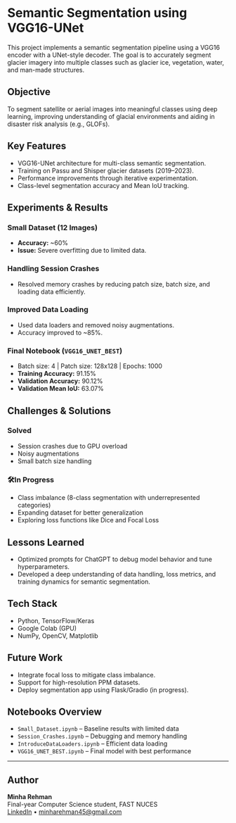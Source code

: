 # Semantic Segmentation using VGG16-UNet

This project implements a semantic segmentation pipeline using a VGG16 encoder with a UNet-style decoder. The goal is to accurately segment glacier imagery into multiple classes such as glacier ice, vegetation, water, and man-made structures.

## Objective
To segment satellite or aerial images into meaningful classes using deep learning, improving understanding of glacial environments and aiding in disaster risk analysis (e.g., GLOFs).

## Key Features
- VGG16-UNet architecture for multi-class semantic segmentation.
- Training on Passu and Shisper glacier datasets (2019–2023).
- Performance improvements through iterative experimentation.
- Class-level segmentation accuracy and Mean IoU tracking.

## Experiments & Results

### Small Dataset (12 Images)
- **Accuracy:** ~60%  
- **Issue:** Severe overfitting due to limited data.

### Handling Session Crashes
- Resolved memory crashes by reducing patch size, batch size, and loading data efficiently.

### Improved Data Loading
- Used data loaders and removed noisy augmentations.  
- Accuracy improved to ~85%.

### Final Notebook (`VGG16_UNET_BEST`)
- Batch size: 4 | Patch size: 128x128 | Epochs: 1000  
- **Training Accuracy:** 91.15%  
- **Validation Accuracy:** 90.12%  
- **Validation Mean IoU:** 63.07%

## Challenges & Solutions

### Solved
- Session crashes due to GPU overload
- Noisy augmentations
- Small batch size handling

### 🛠In Progress
- Class imbalance (8-class segmentation with underrepresented categories)
- Expanding dataset for better generalization
- Exploring loss functions like Dice and Focal Loss

## Lessons Learned
- Optimized prompts for ChatGPT to debug model behavior and tune hyperparameters.
- Developed a deep understanding of data handling, loss metrics, and training dynamics for semantic segmentation.

## Tech Stack
- Python, TensorFlow/Keras
- Google Colab (GPU)
- NumPy, OpenCV, Matplotlib

## Future Work
- Integrate focal loss to mitigate class imbalance.
- Support for high-resolution PPM datasets.
- Deploy segmentation app using Flask/Gradio (in progress).

## Notebooks Overview
- `Small_Dataset.ipynb` – Baseline results with limited data
- `Session_Crashes.ipynb` – Debugging and memory handling
- `IntroduceDataLoaders.ipynb` – Efficient data loading
- `VGG16_UNET_BEST.ipynb` – Final model with best performance

---

## Author
**Minha Rehman**  
Final-year Computer Science student, FAST NUCES  
[LinkedIn](https://www.linkedin.com/in/minha-rehman-b67204250/) • minharehman45@gmail.com

